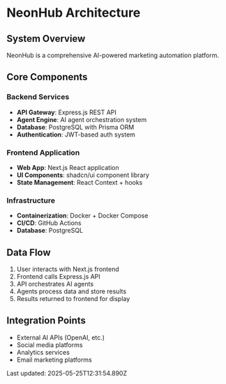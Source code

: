 # NeonHub Architecture

## System Overview
NeonHub is a comprehensive AI-powered marketing automation platform.

## Core Components

### Backend Services
- **API Gateway**: Express.js REST API
- **Agent Engine**: AI agent orchestration system  
- **Database**: PostgreSQL with Prisma ORM
- **Authentication**: JWT-based auth system

### Frontend Application
- **Web App**: Next.js React application
- **UI Components**: shadcn/ui component library
- **State Management**: React Context + hooks

### Infrastructure
- **Containerization**: Docker + Docker Compose
- **CI/CD**: GitHub Actions
- **Database**: PostgreSQL

## Data Flow
1. User interacts with Next.js frontend
2. Frontend calls Express.js API
3. API orchestrates AI agents
4. Agents process data and store results
5. Results returned to frontend for display

## Integration Points
- External AI APIs (OpenAI, etc.)
- Social media platforms
- Analytics services
- Email marketing platforms

Last updated: 2025-05-25T12:31:54.890Z
